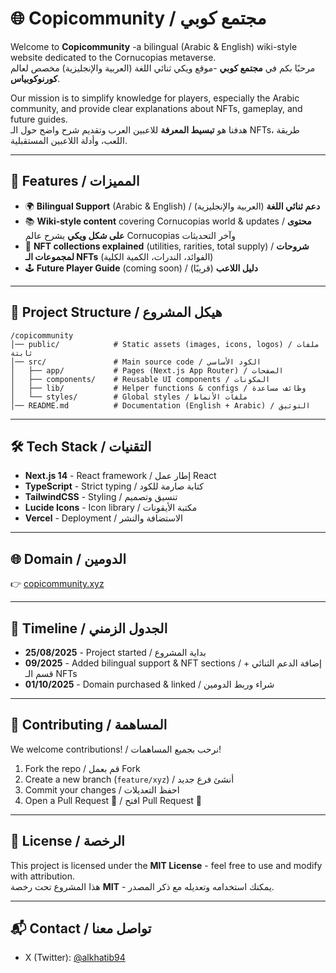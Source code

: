 # 🌐 Copicommunity / مجتمع كوبي

Welcome to **Copicommunity** -a bilingual (Arabic & English) wiki-style website dedicated to the Cornucopias metaverse.  
مرحبًا بكم في **مجتمع كوبي** -موقع ويكي ثنائي اللغة (العربية والإنجليزية) مخصص لعالم **كورنوكوبياس**.

Our mission is to simplify knowledge for players, especially the Arabic community, and provide clear explanations about NFTs, gameplay, and future guides.  
هدفنا هو **تبسيط المعرفة** للاعبين العرب وتقديم شرح واضح حول الـ NFTs، طريقة اللعب، وأدلة اللاعبين المستقبلية.

---

## 🚀 Features / المميزات

- 🌍 **Bilingual Support** (Arabic & English) / **دعم ثنائي اللغة** (العربية والإنجليزية)  
- 📚 **Wiki-style content** covering Cornucopias world & updates / **محتوى على شكل ويكي** يشرح عالم Cornucopias وآخر التحديثات  
- 🎨 **NFT collections explained** (utilities, rarities, total supply) / **شروحات لمجموعات الـ NFTs** (الفوائد، الندرات، الكمية الكلية)  
- 🕹️ **Future Player Guide** (coming soon) / **دليل اللاعب** (قريبًا)  

---

## 📂 Project Structure / هيكل المشروع

```
/copicommunity
│── public/            # Static assets (images, icons, logos) / ملفات ثابتة
│── src/               # Main source code / الكود الأساسي
│   ├── app/           # Pages (Next.js App Router) / الصفحات
│   ├── components/    # Reusable UI components / المكونات
│   ├── lib/           # Helper functions & configs / وظائف مساعدة
│   └── styles/        # Global styles / ملفات الأنماط
│── README.md          # Documentation (English + Arabic) / التوثيق
```

---

## 🛠️ Tech Stack / التقنيات

- **Next.js 14** - React framework / إطار عمل React  
- **TypeScript** - Strict typing / كتابة صارمة للكود  
- **TailwindCSS** - Styling / تنسيق وتصميم  
- **Lucide Icons** - Icon library / مكتبة الأيقونات  
- **Vercel** - Deployment / الاستضافة والنشر  

---

## 🌐 Domain / الدومين

👉 [copicommunity.xyz](http://copicommunity.xyz)  

---

## 📅 Timeline / الجدول الزمني

- **25/08/2025** - Project started / بداية المشروع  
- **09/2025** - Added bilingual support & NFT sections / إضافة الدعم الثنائي + قسم الـ NFTs  
- **01/10/2025** - Domain purchased & linked / شراء وربط الدومين  

---

## 🤝 Contributing / المساهمة

We welcome contributions! / نرحب بجميع المساهمات!  
1. Fork the repo / قم بعمل Fork  
2. Create a new branch (`feature/xyz`) / أنشئ فرع جديد  
3. Commit your changes / احفظ التعديلات  
4. Open a Pull Request 🎉 / افتح Pull Request 🎉  

---

## 📜 License / الرخصة

This project is licensed under the **MIT License** - feel free to use and modify with attribution.  
هذا المشروع تحت رخصة **MIT** - يمكنك استخدامه وتعديله مع ذكر المصدر.  

---

## 📬 Contact / تواصل معنا

- X (Twitter): [@alkhatib94](https://x.com/alkhatib94)  

